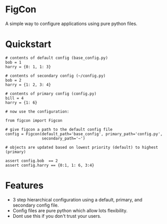
# FigCon

A simple way to configure applications using pure python files.

# Quickstart

```
# contents of default config (base_config.py)
bob = 1
harry = {0: 1, 1: 3}

# contents of secondary config (~/config.py)
bob = 2
harry = {1: 2, 3: 4}

# contents of primary config (config.py)
bill = 4
harry = {1: 6}

# now use the configuration:

from figcon import Figcon

# give figcon a path to the default config file
config = Figcon(default_path='base_config', primary_path='config.py', 
                secondary_path='~')

# objects are updated based on lowest priority (default) to highest (primary)

assert config.bob  == 2
assert config.harry == {0:1, 1: 6, 3:4}
```

# Features

* 3 step hierarchical configuration using a default, primary, and secondary config file.
* Config files are pure python which allow lots flexibility.
* Dont use this if you don't trust your users.
